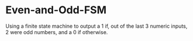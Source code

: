 # Even-and-Odd-FSM
Using a finite state machine to output a 1 if, out of the last 3 numeric inputs, 2 were odd numbers, and a 0 if otherwise.
